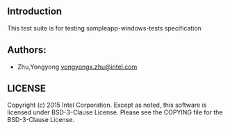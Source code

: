 ## Introduction

This test suite is for testing sampleapp-windows-tests specification



## Authors:

* Zhu,Yongyong <yongyongx.zhu@intel.com>

## LICENSE

Copyright (c) 2015 Intel Corporation.
Except as noted, this software is licensed under BSD-3-Clause License.
Please see the COPYING file for the BSD-3-Clause License.
